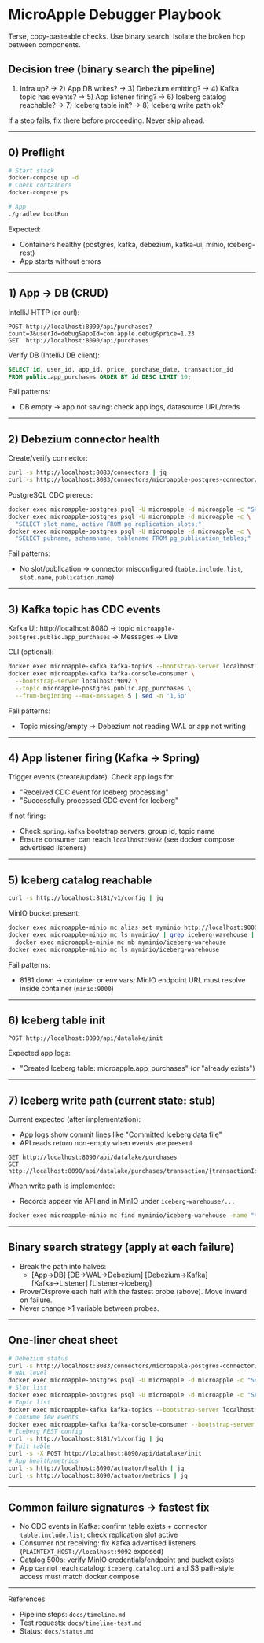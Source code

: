 # MicroApple Debugger Playbook

Terse, copy-pasteable checks. Use binary search: isolate the broken hop between components.

## Decision tree (binary search the pipeline)
1) Infra up? → 2) App DB writes? → 3) Debezium emitting? → 4) Kafka topic has events? → 5) App listener firing? → 6) Iceberg catalog reachable? → 7) Iceberg table init? → 8) Iceberg write path ok?

If a step fails, fix there before proceeding. Never skip ahead.

---

## 0) Preflight
```bash
# Start stack
docker-compose up -d
# Check containers
docker-compose ps

# App
./gradlew bootRun
```
Expected:
- Containers healthy (postgres, kafka, debezium, kafka-ui, minio, iceberg-rest)
- App starts without errors

---

## 1) App → DB (CRUD)
IntelliJ HTTP (or curl):
```http
POST http://localhost:8090/api/purchases?count=3&userId=debug&appId=com.apple.debug&price=1.23
GET  http://localhost:8090/api/purchases
```
Verify DB (IntelliJ DB client):
```sql
SELECT id, user_id, app_id, price, purchase_date, transaction_id
FROM public.app_purchases ORDER BY id DESC LIMIT 10;
```
Fail patterns:
- DB empty → app not saving: check app logs, datasource URL/creds

---

## 2) Debezium connector health
Create/verify connector:
```bash
curl -s http://localhost:8083/connectors | jq
curl -s http://localhost:8083/connectors/microapple-postgres-connector/status | jq
```
PostgreSQL CDC prereqs:
```bash
docker exec microapple-postgres psql -U microapple -d microapple -c "SHOW wal_level;"
docker exec microapple-postgres psql -U microapple -d microapple -c \
  "SELECT slot_name, active FROM pg_replication_slots;"
docker exec microapple-postgres psql -U microapple -d microapple -c \
  "SELECT pubname, schemaname, tablename FROM pg_publication_tables;"
```
Fail patterns:
- No slot/publication → connector misconfigured (`table.include.list`, `slot.name`, `publication.name`)

---

## 3) Kafka topic has CDC events
Kafka UI: http://localhost:8080 → topic `microapple-postgres.public.app_purchases` → Messages → Live

CLI (optional):
```bash
docker exec microapple-kafka kafka-topics --bootstrap-server localhost:9092 --list
docker exec microapple-kafka kafka-console-consumer \
  --bootstrap-server localhost:9092 \
  --topic microapple-postgres.public.app_purchases \
  --from-beginning --max-messages 5 | sed -n '1,5p'
```
Fail patterns:
- Topic missing/empty → Debezium not reading WAL or app not writing

---

## 4) App listener firing (Kafka → Spring)
Trigger events (create/update). Check app logs for:
- "Received CDC event for Iceberg processing"
- "Successfully processed CDC event for Iceberg"

If not firing:
- Check `spring.kafka` bootstrap servers, group id, topic name
- Ensure consumer can reach `localhost:9092` (see docker compose advertised listeners)

---

## 5) Iceberg catalog reachable
```bash
curl -s http://localhost:8181/v1/config | jq
```
MinIO bucket present:
```bash
docker exec microapple-minio mc alias set myminio http://localhost:9000 minioadmin minioadmin123
docker exec microapple-minio mc ls myminio/ | grep iceberg-warehouse || \
  docker exec microapple-minio mc mb myminio/iceberg-warehouse
docker exec microapple-minio mc ls myminio/iceberg-warehouse
```
Fail patterns:
- 8181 down → container or env vars; MinIO endpoint URL must resolve inside container (`minio:9000`)

---

## 6) Iceberg table init
```http
POST http://localhost:8090/api/datalake/init
```
Expected app logs:
- "Created Iceberg table: microapple.app_purchases" (or "already exists")

---

## 7) Iceberg write path (current state: stub)
Current expected (after implementation):
- App logs show commit lines like "Committed Iceberg data file"
- API reads return non-empty when events are present
```http
GET http://localhost:8090/api/datalake/purchases
GET http://localhost:8090/api/datalake/purchases/transaction/{transactionId}
```
When write path is implemented:
- Records appear via API and in MinIO under `iceberg-warehouse/...`
```bash
docker exec microapple-minio mc find myminio/iceberg-warehouse -name "*.parquet" | head -n 10
```

---

## Binary search strategy (apply at each failure)
- Break the path into halves:
  - [App→DB] [DB→WAL→Debezium] [Debezium→Kafka] [Kafka→Listener] [Listener→Iceberg]
- Prove/Disprove each half with the fastest probe (above). Move inward on failure.
- Never change >1 variable between probes.

---

## One-liner cheat sheet
```bash
# Debezium status
curl -s http://localhost:8083/connectors/microapple-postgres-connector/status | jq
# WAL level
docker exec microapple-postgres psql -U microapple -d microapple -c "SHOW wal_level;"
# Slot list
docker exec microapple-postgres psql -U microapple -d microapple -c "SELECT slot_name, active FROM pg_replication_slots;"
# Topic list
docker exec microapple-kafka kafka-topics --bootstrap-server localhost:9092 --list | grep microapple-postgres
# Consume few events
docker exec microapple-kafka kafka-console-consumer --bootstrap-server localhost:9092 --topic microapple-postgres.public.app_purchases --from-beginning --max-messages 3 | cat
# Iceberg REST config
curl -s http://localhost:8181/v1/config | jq
# Init table
curl -s -X POST http://localhost:8090/api/datalake/init
# App health/metrics
curl -s http://localhost:8090/actuator/health | jq
curl -s http://localhost:8090/actuator/metrics | jq
```

---

## Common failure signatures → fastest fix
- No CDC events in Kafka: confirm table exists + connector `table.include.list`; check replication slot active
- Consumer not receiving: fix Kafka advertised listeners (`PLAINTEXT_HOST://localhost:9092` exposed)
- Catalog 500s: verify MinIO credentials/endpoint and bucket exists
- App cannot reach catalog: `iceberg.catalog.uri` and S3 path-style access must match docker compose

---

References
- Pipeline steps: `docs/timeline.md`
- Test requests: `docs/timeline-test.md`
- Status: `docs/status.md`
